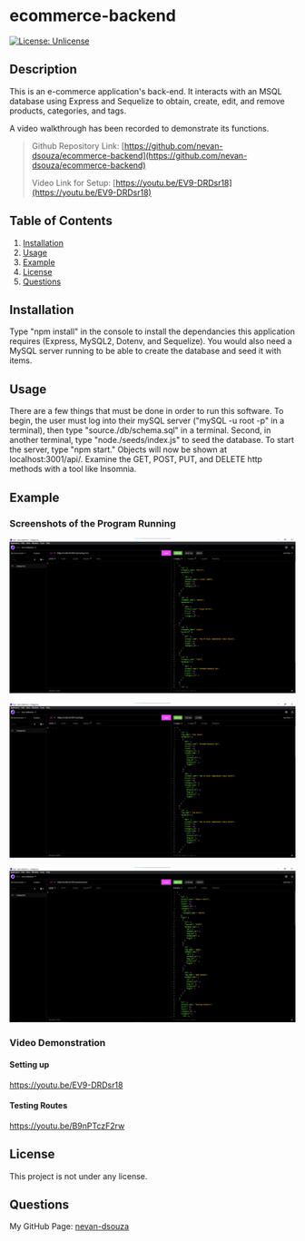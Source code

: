 # ecommerce-backend

[![License: Unlicense](https://img.shields.io/badge/license-Unlicense-blue.svg)](http://unlicense.org/)

## Description

This is an e-commerce application's back-end. It interacts with an MSQL database using Express and Sequelize to obtain, create, edit, and remove products, categories, and tags.

A video walkthrough has been recorded to demonstrate its functions. 

> Github Repository Link: [https://github.com/nevan-dsouza/ecommerce-backend](https://github.com/nevan-dsouza/ecommerce-backend)
>
> Video Link for Setup: [https://youtu.be/EV9-DRDsr18](https://youtu.be/EV9-DRDsr18)

## Table of Contents

1. [Installation](#installation)
2. [Usage](#usage)
3. [Example](#example)
4. [License](#license)
5. [Questions](#questions)

## Installation

Type "npm install" in the console to install the dependancies this application requires (Express, MySQL2, Dotenv, and Sequelize). You would also need a MySQL server running to be able to create the database and seed it with items. 

## Usage

There are a few things that must be done in order to run this software. To begin, the user must log into their mySQL server ("mySQL -u root -p" in a terminal), then type "source./db/schema.sql" in a terminal. Second, in another terminal, type "node./seeds/index.js" to seed the database. To start the server, type "npm start." Objects will now be shown at localhost:3001/api/. Examine the GET, POST, PUT, and DELETE http methods with a tool like Insomnia.

## Example

### Screenshots of the Program Running

![Categories](./images/categories.png)

![Tags](./images/tags.png)

![Products](./images/products.png)

### Video Demonstration

#### Setting up

https://youtu.be/EV9-DRDsr18

#### Testing Routes

https://youtu.be/B9nPTczF2rw

## License

This project is not under any license.

## Questions

My GitHub Page: [nevan-dsouza](https://github.com/nevan-dsouza)
